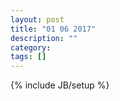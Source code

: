 ```yaml
---
layout: post
title: "01 06 2017"
description: ""
category: 
tags: []
---
```

{% include JB/setup %}
